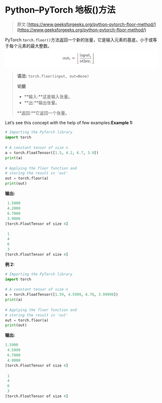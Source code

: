 # Python–PyTorch 地板()方法

> 原文:[https://www.geeksforgeeks.org/python-pytorch-floor-method/](https://www.geeksforgeeks.org/python-pytorch-floor-method/)

PyTorch `torch.floor()`方法返回一个新的张量，它是输入元素的基底，小于或等于每个元素的最大整数。
![floor method](img/ec60753e8c8ffe5ad4ebc49859a7f8da.png)

> **语法:** `torch.floor(input, out=None)`
> 
> **论据**
> 
> *   **输入:**这是输入张量。
> *   **出:**输出张量。
> 
> **返回:**它返回一个张量。

Let’s see this concept with the help of few examples:**Example 1:**

```py
# Importing the PyTorch library 
import torch 

# A constant tensor of size n
a = torch.FloatTensor([1.5, 4.2, 6.7, 3.9])
print(a)

# Applying the floor function and 
# storing the result in 'out'
out = torch.floor(a)
print(out)
```

**输出:**

```py
 1.5000
 4.2000
 6.7000
 3.9000
[torch.FloatTensor of size 4]

 1
 4
 6
 3
[torch.FloatTensor of size 4]

```

**例 2:**

```py
# Importing the PyTorch library 
import torch 

# A constant tensor of size n
a = torch.FloatTensor([1.59, 4.5999, 6.78, 3.99999])
print(a)

# Applying the floor function and 
# storing the result in 'out'
out = torch.floor(a)
print(out)
```

**输出:**

```py
1.5900
 4.5999
 6.7800
 4.0000
[torch.FloatTensor of size 4]

 1
 4
 6
 3
[torch.FloatTensor of size 4]

```